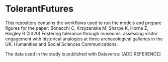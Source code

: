 # TolerantFutures
 
This repository contains the workflows used to run the models and prepare figures for the paper: Bonacchi C, Krzyzanska M, Sharpe K, Horne Z, Hingley R (2020) Fostering tolerance through museums: assessing visitor engagement with historical analogies at three archaeological galleries in the UK. Humanities and Social Sciences Communications.

The data used in the study is published with Dataverse: [ADD REFERENCE]
